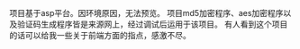 项目基于asp平台。因环境原因，无法预览。
项目md5加密程序、aes加密程序以及验证码生成程序皆是来源网上，经过调试后运用于该项目。
有人看到这个项目的话可以给我一些关于前端方面的指点，感激不尽。
